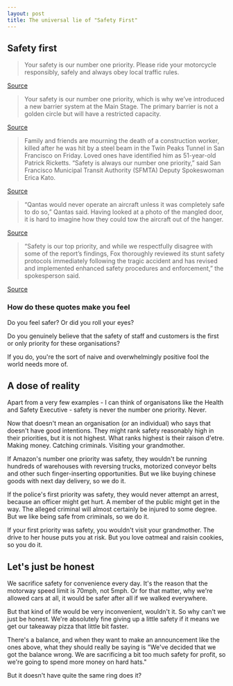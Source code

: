 ```yaml
---
layout: post
title: The universal lie of "Safety First"
---
```


## Safety first

>Your safety is our number one priority. Please ride your motorcycle responsibly, safely and always obey local traffic rules.

[Source](https://cache.tradeinn.com/images/pdf/manuales/eng_akrapovic_manu_S-H10SO7T-HTC.pdf)

>Your safety is our number one priority, which is why we’ve introduced a new barrier system at the Main Stage. The primary barrier is not a golden circle but will have a restricted capacity.

[Source](https://www.instagram.com/p/B1f9zdpF4vZ/)

>Family and friends are mourning the death of a construction worker, killed after he was hit by a steel beam in the Twin Peaks Tunnel in San Francisco on Friday. Loved ones have identified him as 51-year-old Patrick Ricketts. “Safety is always our number one priority,” said San Francisco Municipal Transit Authority (SFMTA) Deputy Spokeswoman Erica Kato.

[Source](https://www.ishn.com/articles/109246-safety-is-our-top-priority)

>“Qantas would never operate an aircraft unless it was completely safe to do so,” Qantas said. Having looked at a photo of the mangled door, it is hard to imagine how they could tow the aircraft out of the hanger.

[Source](https://simpleflying.com/qantas-door-ripped-off/)

>“Safety is our top priority, and while we respectfully disagree with some of the report’s findings, Fox thoroughly reviewed its stunt safety protocols immediately following the tragic accident and has revised and implemented enhanced safety procedures and enforcement,” the spokesperson said.

[Source](https://variety.com/2019/biz/news/worksafe-bc-report-deadpool-2-joi-harris-fox-errors-1203356611/)

### How do these quotes make you feel

Do you feel safer? Or did you roll your eyes?

Do you genuinely believe that the safety of staff and customers is the first or only priority for these organisations?

If you do, you're the sort of naive and overwhelmingly positive fool the world needs more of.

## A dose of reality

Apart from a very few examples - I can think of organisatons like the Health and Safety Executive - safety is never the number one priority. Never.

Now that doesn't mean an organisation (or an individual) who says that doesn't have good intentions. They might rank safety reasonably high in their priorities, but it is not highest. What ranks highest is their raison d'etre. Making money. Catching criminals. Visiting your grandmother.

If Amazon's number one priority was safety, they wouldn't be running hundreds of warehouses with reversing trucks, motorized conveyor belts and other such finger-inserting opportunities. But we like buying chinese goods with next day delivery, so we do it.

If the police's first priority was safety, they would never attempt an arrest, because an officer might get hurt. A member of the public might get in the way. The alleged criminal will almost certainly be injured to some degree. But we like being safe from criminals, so we do it.

If your first priority was safety, you wouldn't visit your grandmother. The drive to her house puts you at risk. But you love oatmeal and raisin cookies, so you do it.

## Let's just be honest

We sacrifice safety for convenience every day. It's the reason that the motorway speed limit is 70mph, not 5mph. Or for that matter, why we're allowed cars at all, it would be safer after all if we walked everywhere.

But that kind of life would be very inconvenient, wouldn't it. So why can't we just be honest. We're absolutely fine giving up a little safety if it means we get our takeaway pizza that little bit faster.

There's a balance, and when they want to make an announcement like the ones above, what they should really be saying is "We've decided that we got the balance wrong. We are sacrificing a bit too much safety for profit, so we're going to spend more money on hard hats."

But it doesn't have quite the same ring does it?
